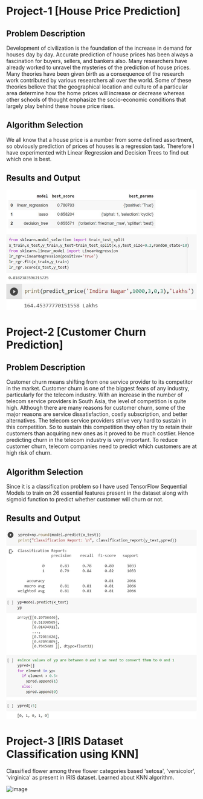 # Project-1 [House Price Prediction]
## Problem Description
Development of civilization is the foundation of the increase in demand for houses day by day.
Accurate prediction of house prices has been always a fascination for buyers, sellers, and bankers also.
Many researchers have already worked to unravel the mysteries of the prediction of house prices. 
Many theories have been given birth as a consequence of the research work contributed by various researchers all over the world.
Some of these theories believe that the geographical location and culture of a particular area determine how the home prices will increase or decrease
whereas other schools of thought emphasize the socio-economic conditions that largely play behind these house price rises.

## Algorithm Selection
We all know that a house price is a number from some defined assortment, so obviously prediction of prices of houses is a regression task. 
Therefore I have experimented with Linear Regression and Decision Trees to find out which one is best.

## Results and Output
![Model Accuracy](Images/HPR.JPG)
![Output](Images/HPO.JPG)

# Project-2 [Customer Churn Prediction]
## Problem Description
Customer churn means shifting from one service provider to its competitor in the market.
Customer churn is one of the biggest fears of any industry, particularly for the telecom industry.
With an increase in the number of telecom service providers in South Asia, the level of competition is quite high.
Although there are many reasons for customer churn, some of the major reasons are service dissatisfaction, costly subscription, and better alternatives.
The telecom service providers strive very hard to sustain in this competition. 
So to sustain this competition they often try to retain their customers than acquiring new ones as it proved to be much costlier.
Hence predicting churn in the telecom industry is very important. To reduce customer churn, telecom companies need to predict which customers are at high risk of churn.

## Algorithm Selection
Since it is a classification problem so I have used TensorFlow Sequential Models to train on 26 essential 
features present in the dataset along with sigmoid function to predict whether customer will churn or not.

## Results and Output
![Model Accuracy](Images/TCR.JPG)
![Output](Images/TCO.JPG)

# Project-3 [IRIS Dataset Classification using KNN]
Classified flower among three flower categories based 'setosa', 'versicolor', 'virginica' as present in IRIS dataset.
Learned about KNN algorithm.

![image](https://user-images.githubusercontent.com/82443192/181174244-3ca63224-d063-406f-98fa-88f736972aff.png)


